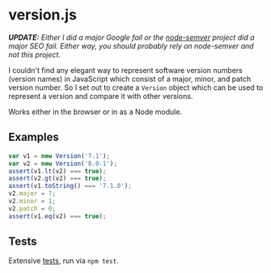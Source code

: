 # version.js

_**UPDATE:** Either I did a major Google fail or the [node-semver](https://github.com/isaacs/node-semver)
project did a major SEO fail. Either way, you should probably rely on *node-semver*
and not this project._

I couldn't find any elegant way to represent software version numbers (version
names) in JavaScript which consist of a major, minor, and patch version number. 
So I set out to create a `Version` object which can be
used to represent a version and compare it with other versions.

Works either in the browser or in as a Node module.

## Examples

```js
var v1 = new Version('7.1');
var v2 = new Version('8.0.1');
assert(v1.lt(v2) === true);
assert(v2.gt(v2) === true);
assert(v1.toString() === '7.1.0');
v2.major = 7;
v2.minor = 1;
v2.patch = 0;
assert(v1.eq(v2) === true);
```

## Tests

Extensive [tests](blob/master/tests/index.js), run via `npm test`.
